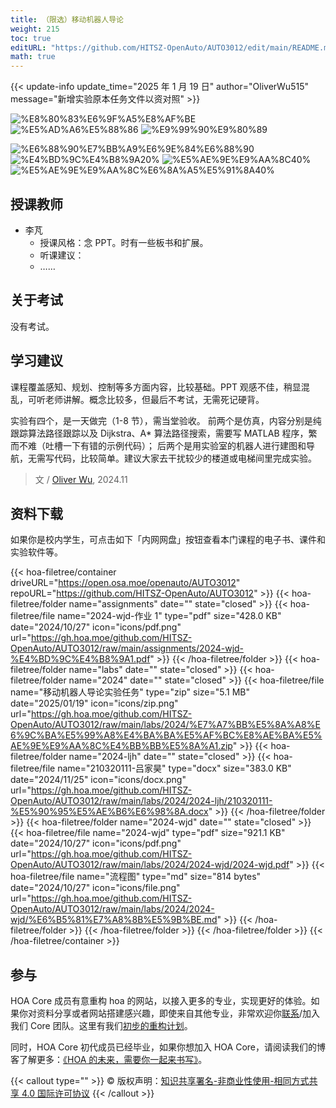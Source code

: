 ```yaml
---
title: （限选）移动机器人导论
weight: 215
toc: true
editURL: "https://github.com/HITSZ-OpenAuto/AUTO3012/edit/main/README.md"
math: true
---
```


{{< update-info update_time="2025 年 1 月 19 日" author="OliverWu515" message="新增实验原本任务文件以资对照" >}}


<div class="img-div hx-mt-4 hx-flex-row hx-justify-start hx-items-center">

![%E8%80%83%E6%9F%A5%E8%AF%BE](https://img.shields.io/badge/%E8%80%83%E6%9F%A5%E8%AF%BE-green)
![%E5%AD%A6%E5%88%86](https://img.shields.io/badge/%E5%AD%A6%E5%88%86-2-moccasin)
![%E9%99%90%E9%80%89](https://img.shields.io/badge/%E9%99%90%E9%80%89-green)

![%E6%88%90%E7%BB%A9%E6%9E%84%E6%88%90](https://img.shields.io/badge/%E6%88%90%E7%BB%A9%E6%9E%84%E6%88%90-gold)
![%E4%BD%9C%E4%B8%9A20%](https://img.shields.io/badge/%E4%BD%9C%E4%B8%9A-20%25-wheat)
![%E5%AE%9E%E9%AA%8C40%](https://img.shields.io/badge/%E5%AE%9E%E9%AA%8C-40%25-wheat)
![%E5%AE%9E%E9%AA%8C%E6%8A%A5%E5%91%8A40%](https://img.shields.io/badge/%E5%AE%9E%E9%AA%8C%E6%8A%A5%E5%91%8A-40%25-wheat)


</div>

## 授课教师

- 李芃
  - 授课风格：念 PPT。时有一些板书和扩展。
  - 听课建议：
  - ……

## 关于考试

没有考试。

## 学习建议

课程覆盖感知、规划、控制等多方面内容，比较基础。PPT 观感不佳，稍显混乱，可听老师讲解。概念比较多，但最后不考试，无需死记硬背。

实验有四个，是一天做完（1-8 节），需当堂验收。
前两个是仿真，内容分别是纯跟踪算法路径跟踪以及 Dijkstra、A* 算法路径搜索，需要写 MATLAB 程序，繁而不难（吐槽一下有错的示例代码）；
后两个是用实验室的机器人进行建图和导航，无需写代码，比较简单。建议大家去干扰较少的楼道或电梯间里完成实验。

> 文 / [Oliver Wu](https://www.github.com/OliverWu515), 2024.11
## 资料下载

如果你是校内学生，可点击如下「内网网盘」按钮查看本门课程的电子书、课件和实验软件等。

{{< hoa-filetree/container driveURL="https://open.osa.moe/openauto/AUTO3012" repoURL="https://github.com/HITSZ-OpenAuto/AUTO3012" >}}
  {{< hoa-filetree/folder name="assignments" date="" state="closed" >}}
    {{< hoa-filetree/file name="2024-wjd-作业 1" type="pdf" size="428.0 KB" date="2024/10/27" icon="icons/pdf.png" url="https://gh.hoa.moe/github.com/HITSZ-OpenAuto/AUTO3012/raw/main/assignments/2024-wjd-%E4%BD%9C%E4%B8%9A1.pdf" >}}
  {{< /hoa-filetree/folder >}}
  {{< hoa-filetree/folder name="labs" date="" state="closed" >}}
  {{< hoa-filetree/folder name="2024" date="" state="closed" >}}
    {{< hoa-filetree/file name="移动机器人导论实验任务" type="zip" size="5.1 MB" date="2025/01/19" icon="icons/zip.png" url="https://gh.hoa.moe/github.com/HITSZ-OpenAuto/AUTO3012/raw/main/labs/2024/%E7%A7%BB%E5%8A%A8%E6%9C%BA%E5%99%A8%E4%BA%BA%E5%AF%BC%E8%AE%BA%E5%AE%9E%E9%AA%8C%E4%BB%BB%E5%8A%A1.zip" >}}
  {{< hoa-filetree/folder name="2024-ljh" date="" state="closed" >}}
    {{< hoa-filetree/file name="210320111-吕家昊" type="docx" size="383.0 KB" date="2024/11/25" icon="icons/docx.png" url="https://gh.hoa.moe/github.com/HITSZ-OpenAuto/AUTO3012/raw/main/labs/2024/2024-ljh/210320111-%E5%90%95%E5%AE%B6%E6%98%8A.docx" >}}
  {{< /hoa-filetree/folder >}}
  {{< hoa-filetree/folder name="2024-wjd" date="" state="closed" >}}
    {{< hoa-filetree/file name="2024-wjd" type="pdf" size="921.1 KB" date="2024/10/27" icon="icons/pdf.png" url="https://gh.hoa.moe/github.com/HITSZ-OpenAuto/AUTO3012/raw/main/labs/2024/2024-wjd/2024-wjd.pdf" >}}
    {{< hoa-filetree/file name="流程图" type="md" size="814 bytes" date="2024/10/27" icon="icons/file.png" url="https://gh.hoa.moe/github.com/HITSZ-OpenAuto/AUTO3012/raw/main/labs/2024/2024-wjd/%E6%B5%81%E7%A8%8B%E5%9B%BE.md" >}}
  {{< /hoa-filetree/folder >}}
  {{< /hoa-filetree/folder >}}
  {{< /hoa-filetree/folder >}}
{{< /hoa-filetree/container >}}

## 参与

HOA Core 成员有意重构 hoa 的网站，以接入更多的专业，实现更好的体验。如果你对资料分享或者网站搭建感兴趣，即使来自其他专业，非常欢迎你[联系](mailto:hi@hoa.moe)/加入我们 Core 团队。这里有我们[初步的重构计划](https://historical-mousepad-286.notion.site/HOA-1f71751ad5fe80978c70d9e32330d7e6)。

同时，HOA Core 初代成员已经毕业，如果你想加入 HOA Core，请阅读我们的博客了解更多：[《HOA 的未来，需要你一起来书写》](https://hoa.moe/news/future-of-hoa)。

{{< callout type="" >}}
  © 版权声明：[知识共享署名-非商业性使用-相同方式共享 4.0 国际许可协议](https://creativecommons.org/licenses/by-nc-sa/4.0/)
{{< /callout >}}


